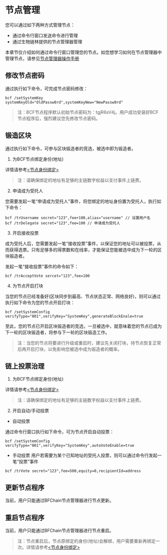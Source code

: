 # 节点管理

您可以通过如下两种方式管理节点：

- 通过命令行窗口发送命令进行管理
- 通过生物链林提供的节点管理器管理

本章节仅介绍如何通过命令行窗口管理您的节点。如您想学习如何在节点管理器中管理节点，请参见[节点管理器操作手册](https://serviceapi.instinct.one/marketplace/public/file/ext?path=/default/NodeManagerOperationManual.pdf)


## 修改节点密码
通过执行如下命令，可完成节点密码修改：

```
bcf /setSystemKey systemKeyOld="OldPassw0rd",systemKeyNew="NewPassw0rd"

```

> 注：BCF节点程序默认初始节点密码为：tgjR6sV4j。用户成功安装好BCF节点程序后，强烈建议您先修改节点密码。

## 锻造区块

通过执行如下命令，可参与区块锻造者的竞选，被选中即为锻造者。

1. 为BCF节点绑定身份(地址)

详情请参考[\<节点身份绑定\>](/zh/教程/PC全节点教程/Windows/install.html#节点身份绑定)

> 注：请确保绑定的地址有足够的主链数字权益以支付事件上链费。

2. 申请成为受托人

您需要发起一笔“申请成为受托人”事件，将您绑定的地址身份置为受托人，执行如下命令：

```
bcf /trUsername secret="123",fee+100,alias="username" // 设置用户名
bcf /trDelegate secret="123",fee=100 // 申请成为受托人
```
3. 开启接收投票

成为受托人后，您需要发起一笔“接收投票”事件，以保证您的地址可以被投票，从而获得选票。只有足够多的得票数和在线率，才能保证您能被选中成为下一轮的区块锻造者。

发起一笔“接收投票”事件的命令如下：

```
bcf /trAcceptVote sercet="123",fee=100

```

4. 为节点开启打块

当您的节点已经准备好(区块同步到最高、节点状态正常、网络良好)，则可以通过执行如下命令为您的节点开启打块：

```
bcf /setSystemConfig verifyType="001",verifyKey="SystemKey",generateBlockEnale=true

```
至此，您的节点已开启区块锻造者的竞选，一旦被选中，就意味着您的节点已成为下一轮的区块锻造者，将参与下一轮的区块锻造工作。

> 注：当您的节点将要进行升级或重启时，建议先关闭打块，待节点恢复正常后再开启打块，以免影响您被选中成为锻造者的概率。



## 链上投票治理

1. 为BCF节点绑定身份(地址)

详情请参考[\<节点身份绑定\>](/zh/教程/PC全节点教程/Windows/install.html#节点身份绑定)

> 注：请确保绑定的地址有足够的主链数字权益以支付事件上链费。

2. 开启自动/手动投票

- 自动投票

通过命令行窗口执行如下命令，可为节点开启自动投票：

```
bcf /setSystemConfig verifyType="001",verifyKey="SystemKey",autoVoteEnable=true

```

- 手动投票
用户若需要为某个已知地址的受托人投票，则可以通过命令行发起一笔“投票”事件

```
bcf /trVote secret="123",fee=500,equity=0,recipientId=address

```



## 更新节点程序

当前，用户只能通过BFChain节点管理器进行节点更新。


## 重启节点程序

当前，用户只能通过BFChain节点管理器进行节点重启。

> 注：节点重启后，节点原绑定的身份(地址)会解绑，用户需要重新再绑定一次。详情请参考[\<节点身份绑定\>](/zh/教程/PC全节点教程/Windows/install.html#节点身份绑定)





